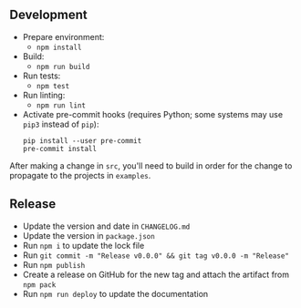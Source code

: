 ## Development
* Prepare environment:
  * `npm install`
* Build:
  * `npm run build`
* Run tests:
  * `npm test`
* Run linting:
  * `npm run lint`
* Activate pre-commit hooks (requires Python; some systems may use `pip3` instead of `pip`):
  ```
  pip install --user pre-commit
  pre-commit install
  ```

After making a change in `src`,
you'll need to build in order for the change to propagate to the projects in `examples`.

## Release
* Update the version and date in `CHANGELOG.md`
* Update the version in `package.json`
* Run `npm i` to update the lock file
* Run `git commit -m "Release v0.0.0" && git tag v0.0.0 -m "Release"`
* Run `npm publish`
* Create a release on GitHub for the new tag and attach the artifact from `npm pack`
* Run `npm run deploy` to update the documentation
